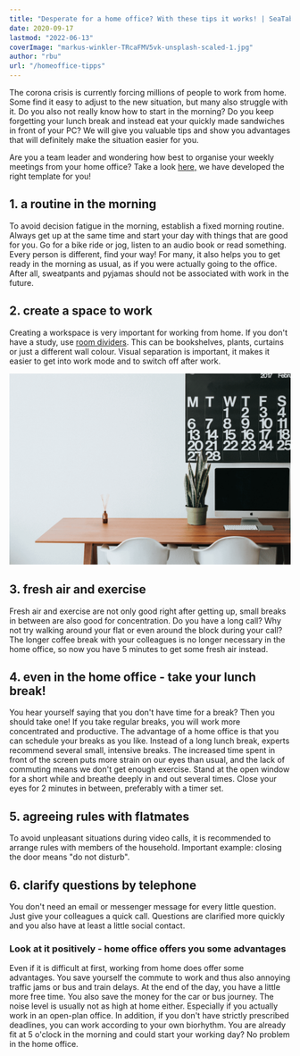 ```yaml
---
title: "Desperate for a home office? With these tips it works! | SeaTable"
date: 2020-09-17
lastmod: "2022-06-13"
coverImage: "markus-winkler-TRcaFMV5vk-unsplash-scaled-1.jpg"
author: "rbu"
url: "/homeoffice-tipps"
---
```


The corona crisis is currently forcing millions of people to work from home. Some find it easy to adjust to the new situation, but many also struggle with it. Do you also not really know how to start in the morning? Do you keep forgetting your lunch break and instead eat your quickly made sandwiches in front of your PC? We will give you valuable tips and show you advantages that will definitely make the situation easier for you.

Are you a team leader and wondering how best to organise your weekly meetings from your home office? Take a look [here,](https://seatable.io/en/team-meetings-remote-organisieren/) we have developed the right template for you!

## 1\. a routine in the morning

To avoid decision fatigue in the morning, establish a fixed morning routine. Always get up at the same time and start your day with things that are good for you. Go for a bike ride or jog, listen to an audio book or read something. Every person is different, find your way! For many, it also helps you to get ready in the morning as usual, as if you were actually going to the office. After all, sweatpants and pyjamas should not be associated with work in the future.

## 2\. create a space to work

Creating a workspace is very important for working from home. If you don't have a study, use [room dividers](https://diy-family.com/diy-raumteiler-6-praktische-ideen/). This can be bookshelves, plants, curtains or just a different wall colour. Visual separation is important, it makes it easier to get into work mode and to switch off after work.

![Home office](images/Bildschirmfoto-2020-09-08-um-11.37.16.png)

## 3\. fresh air and exercise

Fresh air and exercise are not only good right after getting up, small breaks in between are also good for concentration. Do you have a long call? Why not try walking around your flat or even around the block during your call? The longer coffee break with your colleagues is no longer necessary in the home office, so now you have 5 minutes to get some fresh air instead.

## 4\. even in the home office - take your lunch break!

You hear yourself saying that you don't have time for a break? Then you should take one! If you take regular breaks, you will work more concentrated and productive. The advantage of a home office is that you can schedule your breaks as you like. Instead of a long lunch break, experts recommend several small, intensive breaks. The increased time spent in front of the screen puts more strain on our eyes than usual, and the lack of commuting means we don't get enough exercise. Stand at the open window for a short while and breathe deeply in and out several times. Close your eyes for 2 minutes in between, preferably with a timer set.

## 5\. agreeing rules with flatmates

To avoid unpleasant situations during video calls, it is recommended to arrange rules with members of the household. Important example: closing the door means "do not disturb".

## 6\. clarify questions by telephone

You don't need an email or messenger message for every little question. Just give your colleagues a quick call. Questions are clarified more quickly and you also have at least a little social contact.

### Look at it positively - home office offers you some advantages

Even if it is difficult at first, working from home does offer some advantages. You save yourself the commute to work and thus also annoying traffic jams or bus and train delays. At the end of the day, you have a little more free time. You also save the money for the car or bus journey. The noise level is usually not as high at home either. Especially if you actually work in an open-plan office. In addition, if you don't have strictly prescribed deadlines, you can work according to your own biorhythm. You are already fit at 5 o'clock in the morning and could start your working day? No problem in the home office.
